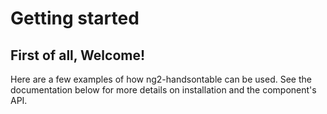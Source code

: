 # Getting started

## First of all, Welcome!

Here are a few examples of how ng2-handsontable can be used. See the documentation below for more details on installation and the component's API.

